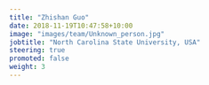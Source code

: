 ```yaml
---
title: "Zhishan Guo"
date: 2018-11-19T10:47:58+10:00
image: "images/team/Unknown_person.jpg"
jobtitle: "North Carolina State University, USA"
steering: true
promoted: false
weight: 3
---
```

